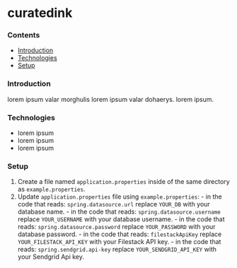 # curatedink

### Contents
- [Introduction](#introduction)
- [Technologies](#technologies)
- [Setup](#setup)

### Introduction
lorem ipsum valar morghulis lorem ipsum valar dohaerys.
lorem ipsum.


### Technologies
- lorem ipsum
- lorem ipsum
- lorem ipsum

### Setup
1. Create a file named ```application.properties``` inside of the same directory as ```example.properties```.
2. Update ```application.properties``` file using ```example.properties```:
        - in the code that reads: ```spring.datasource.url``` replace ```YOUR_DB``` with your database name.
        - in the code that reads: ```spring.datasource.username``` replace ```YOUR_USERNAME``` with your database username.
        - in the code that reads: ```spring.datasource.password``` replace ```YOUR_PASSWORD``` with your database password.
        - in the code that reads: ```filestackApiKey``` replace ```YOUR_FILESTACK_API_KEY``` with your Filestack API key.
        - in the code that reads: ```spring.sendgrid.api-key``` replace ```YOUR_SENDGRID_API_KEY``` with your Sendgrid Api key.
